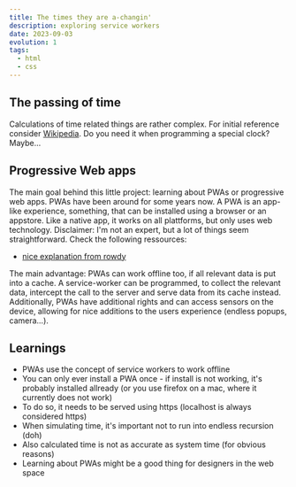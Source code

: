 ```yaml
---
title: The times they are a-changin'
description: exploring service workers
date: 2023-09-03
evolution: 1
tags:
  - html
  - css
---
```


## The passing of time

Calculations of time related things are rather complex. For initial reference consider [Wikipedia](https://en.wikipedia.org/wiki/Equation_of_time). Do you need it when programming a special clock? Maybe...

## Progressive Web apps

The main goal behind this little project: learning about PWAs or progressive web apps. PWAs have been around for some years now. A PWA is an app-like experience, something, that can be installed using a browser or an appstore. Like a native app, it works on all plattforms, but only uses web technology. Disclaimer: I'm not an expert, but a lot of things seem straightforward. Check the following ressources: 
- [nice explanation from rowdy](https://rowdy.codes/talks/20230901-front-conference-zurich/) 

The main advantage: PWAs can work offline too, if all relevant data is put into a cache. A service-worker can be programmed, to collect the relevant data, intercept the call to the server and serve data from its cache instead.
Additionally, PWAs have additional rights and can access sensors on the device, allowing for nice additions to the users experience (endless popups, camera...). 

## Learnings
- PWAs use the concept of service workers to work offline
- You can only ever install a PWA once - if install is not working, it's probably installed allready (or you use firefox on a mac, where it currently does not work)
- To do so, it needs to be served using https (localhost is always considered https)
- When simulating time, it's important not to run into endless recursion (doh)
- Also calculated time is not as accurate as system time (for obvious reasons)
- Learning about PWAs might be a good thing for designers in the web space 
